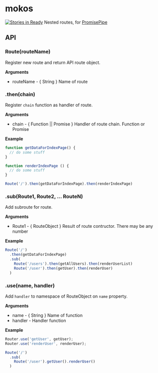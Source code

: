 # mokos
[![Stories in Ready](https://badge.waffle.io/fun-stack/mokos.png?label=ready&title=Ready)](https://waffle.io/fun-stack/mokos)
Nested routes, for [PromisePipe](https://github.com/edjafarov/PromisePipe)

## API

### Route(routeName)

Register new route and return API route object.

**Arguments**
* routeName - { String }  Name of route

### .then(chain)

Register `chain` function as handler of route.

**Arguments**
* chain - { Function || Promise } Handler of route chain. Function or Promise

**Example**
```javascript
function getDataForIndexPage() {
  // do some stuff
}

function renderIndexPage () {
  // do some stuff
}

Route('/').then(getDataForIndexPage).then(renderIndexPage)
```

### .sub(Route1, Route2, ... RouteN)

Add subroute for route.

**Arguments**
* Route1 - { RouteObject } Result of route contructor. There may be any number

**Example**
```javascript
Route('/')
  .then(getDataForIndexPage)
  .sub(
    Route('/users').then(getAllUsers).then(renderUserList)
    Route('/user').then(getUser).then(renderUser)
  )
```

### .use(name, handler)

Add `handler` to namespace of RouteObject on `name` property.

**Arguments**
* name - { String } Name of function
* handler - Handler function

**Example**
```javascript
Router.use('getUser', getUser);
Router.use('renderUser', renderUser);

Route('/')
  .sub(
    Route('/user').getUser().renderUser()
  )
```

